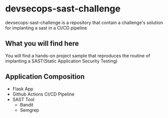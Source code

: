 # devsecops-sast-challenge
devsecops-sast-challenge is a repository that contain a challenge's solution for implanting a sast in a CI/CD pipeline  

## What you will find here

You will find a hands-on project sample that reproduces the routine of implanting a SAST(Static Application Security Testing)  

## Application Composition

- Flask App
- Github Actions CI/CD Pipeline
- SAST Tool
    - Bandit
    - Semgrep

